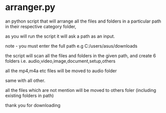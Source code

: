 # arranger.py
an python script that will arrange all the files and folders in a particular path in their respective category folder,

as you will run the script it will ask a path as an input. 

note - you must enter the full path e.g C:/users/asus/downloads

the script will scan all the files and folders in the given path, and create 6 folders i.e. audio,video,image,document,setup,others

all the mp4,m4a etc files will be moved to audio folder

same with all other.

all the files which are not mention will be moved to others foler (including existing folders in path)

thank you for downloading

